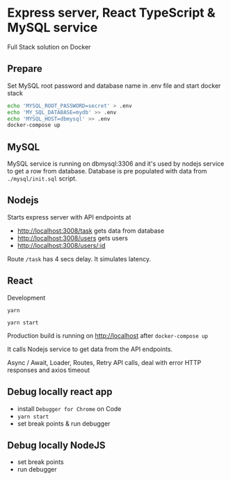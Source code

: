 # Express server, React TypeScript & MySQL service 

Full Stack solution on Docker

## Prepare

Set MySQL root password and database name in .env file and start docker stack

```sh
echo 'MYSQL_ROOT_PASSWORD=secret' > .env
echo 'MY_SQL_DATABASE=mydb' >> .env
echo 'MYSQL_HOST=dbmysql' >> .env
docker-compose up 
```

## MySQL

MySQL service is running on dbmysql:3306 and it's used by nodejs service to get a row from database. Database is pre populated with data from `./mysql/init.sql` script.

## Nodejs

Starts express server with API endpoints at 
- <http://localhost:3008/task> gets data from database
- <http://localhost:3008/users> gets users
- <http://localhost:3008/users/:id>

Route `/task` has 4 secs delay. It simulates latency.

## React

Development

`yarn`

`yarn start`

Production build is running on <http://localhost> after `docker-compose up` 

It calls Nodejs service to get data from the API endpoints.

Async / Await, Loader, Routes, Retry API calls, deal with error HTTP responses and axios timeout

## Debug locally react app

- install `Debugger for Chrome` on Code
- `yarn start`
- set break points & run debugger

## Debug locally NodeJS

- set break points
- run debugger
